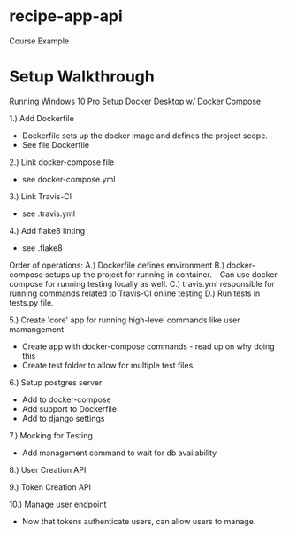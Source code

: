 # recipe-app-api
Course Example

# Setup Walkthrough
Running Windows 10 Pro
Setup Docker Desktop w/ Docker Compose

1.) Add Dockerfile
- Dockerfile sets up the docker image and defines the project scope.
- See file Dockerfile

2.) Link docker-compose file
- see docker-compose.yml

3.) Link Travis-CI
- see .travis.yml

4.) Add flake8 linting
- see .flake8

Order of operations:
A.) Dockerfile defines environment
B.) docker-compose setups up the project for running in container.
    - Can use docker-compose for running testing locally as well.
C.) travis.yml responsible for running commands related to Travis-CI online testing
D.) Run tests in tests.py file.

5.) Create 'core' app for running high-level commands like user mamangement
- Create app with docker-compose commands - read up on why doing this
- Create test folder to allow for multiple test files.

6.) Setup postgres server
- Add to docker-compose
- Add support to Dockerfile
- Add to django settings

7.) Mocking for Testing
- Add management command to wait for db availability

8.) User Creation API

9.) Token Creation API

10.) Manage user endpoint
- Now that tokens authenticate users, can allow users to manage.
